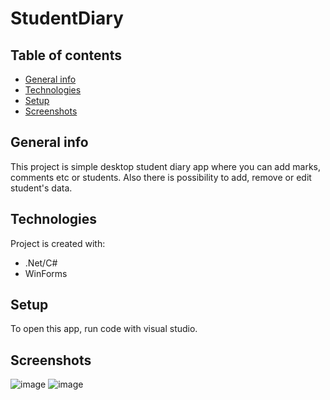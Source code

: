 # StudentDiary
## Table of contents
* [General info](#general-info)
* [Technologies](#technologies)
* [Setup](#setup)
* [Screenshots](#screenshots)

## General info
This project is simple desktop student diary app where you can add marks, comments etc or students. Also there is possibility to add, remove or edit student's data.
## Technologies
Project is created with:
* .Net/C#
* WinForms

	
## Setup
To open this app, run code with visual studio.

## Screenshots
![image](https://user-images.githubusercontent.com/74752413/164175390-43626e02-01d7-44b3-972b-460a0e1c13c0.png)
![image](https://user-images.githubusercontent.com/74752413/164175545-0f9ce4a9-50bb-4bc8-a82b-38eac3d34c9c.png)
